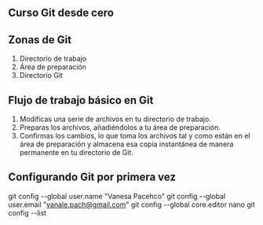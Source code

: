 ## Curso Git desde cero

## Zonas de Git
1. Directorio de trabajo
2. Área de preparación
3. Directorio Git

## Flujo de trabajo básico en Git
1. Modificas una serie de archivos en tu directorio de trabajo.
2. Preparas los archivos, añadiéndolos a tu área de preparación.
3. Confirmas los cambios, lo que toma los archivos tal y como están en el área de preparación y almacena esa 
copia instantánea de manera permanente en tu directorio de Git.

## Configurando Git por primera vez

git config --global user.name "Vanesa Pacehco"
git config --global user.email "vanale.pach@gmail.com"
git config --global core.editor nano
git config --list
